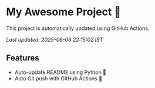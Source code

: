 # My Awesome Project 🚀

This project is automatically updated using GitHub Actions.

_Last updated: 2025-06-06 22:15:02 IST_

## Features
- Auto-update README using Python 🐍
- Auto Git push with GitHub Actions 🤖
